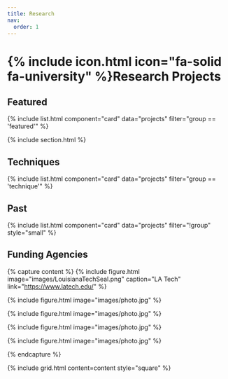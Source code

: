 ```yaml
---
title: Research
nav:
  order: 1
---
```


# {% include icon.html icon="fa-solid fa-university" %}Research Projects



## Featured

{% include list.html component="card" data="projects" filter="group == 'featured'" %}

{% include section.html %}


## Techniques

{% include list.html component="card" data="projects" filter="group == 'technique'" %}

## Past

{% include list.html component="card" data="projects" filter="!group" style="small" %}


## Funding Agencies
{% capture content %}
  {% include figure.html 
  image="images/LouisianaTechSeal.png" 
  caption="LA Tech"
  link="https://www.latech.edu/" %}

  {% include figure.html image="images/photo.jpg" %}

  {% include figure.html image="images/photo.jpg" %}

  {% include figure.html image="images/photo.jpg" %}

  {% include figure.html image="images/photo.jpg" %}

{% endcapture %}

{%
  include grid.html
  content=content
  style="square"
%}



